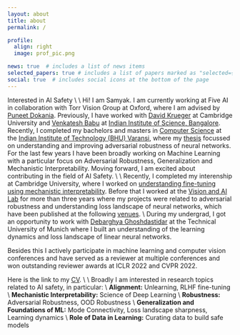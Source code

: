 ```yaml
---
layout: about
title: about
permalink: /

profile:
  align: right
  image: prof_pic.png

news: true  # includes a list of news items
selected_papers: true # includes a list of papers marked as "selected={false}"
social: true  # includes social icons at the bottom of the page
---
```

Interested in AI Safety
\\
\\
Hi! I am Samyak. I am currently working at Five AI in collaboration with Torr Vision Group at Oxford, where I am advised by [Puneet Dokania](https://puneetkdokania.github.io). Previously, I have worked with [David Krueger](https://www.kasl.ai) at Cambridge University and [Venkatesh Babu](https://val.cds.iisc.ac.in/) at [Indian Institute of Science, Bangalore](https://iisc.ac.in/). Recently, I completed my bachelors and masters in [Computer Science](https://www.iitbhu.ac.in/dept/cse) at the [Indian Institute of Technology (BHU) Varansi](https://www.iitbhu.ac.in/), where my [thesis](https://drive.google.com/file/d/1J0bry6gDU5k_K3iMIRRrCV865wM9Ww49/view) focussed on understanding and improving adversarial robustness of neural networks. For the last few years I have been broadly working on Machine Learning with a particular focus on Adversarial Robustness, Generalization and Mechanistic Interpretability. Moving forward, I am excited about contributing in the field of AI Safety.
\\
\\
Recently, I completed my interenship at Cambridge University, where I worked on [understanding fine-tuning using mechanistic interpretability](https://arxiv.org/abs/2311.12786). Before that I worked at the [Vision and AI Lab](https://val.cds.iisc.ac.in/) for more than three years where my projects were related to adversarial robustness and understanding loss landscape of neural networks, which have been published at the following [venues](./publications).
\\
During my undergrad, I got an opportunity to work with [Debarghya Ghoshdastidar](https://www.professoren.tum.de/en/ghoshdastidar-debarghya) at the Technical University of Munich where I built an understanding of the learning dynamics and loss landscape of linear neural networks.

Besides this I actively participate in machine learning  and computer vision conferences and have served as a reviewer at multiple conferences and won outstanding reviewer awards at ICLR 2022 and CVPR 2022.

Here is the link to my [CV](https://drive.google.com/file/d/1WGkicIJ8dW3nZ51kVl_ZNyv66our7V7k/view?usp=sharing).
\\
\\
Broadly I am interested in research topics related to AI safety, in particular:
\\
**Alignment:** Unlearning, RLHF fine-tuning
\\
**Mechanistic Interpretability:** Science of Deep Learning
\\
**Robustness:** Adversarial Robustness, OOD Robustness
\\
**Generalization and Foundations of ML:** Mode Connectivity, Loss landscape sharpness, Learning dynamics
\\
**Role of Data in Learning:** Curating data to build safe models
